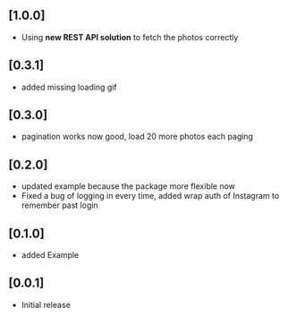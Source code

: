 ## [1.0.0]
* Using __new REST API solution__ to fetch the photos correctly

## [0.3.1]
* added missing loading gif

## [0.3.0]

* pagination works now good, load 20 more photos each paging

## [0.2.0]

* updated example because the package more flexible now
* Fixed a bug of logging in every time, added wrap auth of Instagram 
to remember past login

## [0.1.0]

* added Example

## [0.0.1]

* Initial release


